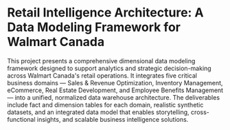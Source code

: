 # Retail Intelligence Architecture: A Data Modeling Framework for Walmart Canada
 This project presents a comprehensive dimensional data modeling framework designed to support analytics and strategic decision-making across Walmart Canada's retail operations. It integrates five critical business domains — Sales & Revenue Optimization, Inventory Management, eCommerce, Real Estate Development, and Employee Benefits Management — into a unified, normalized data warehouse architecture.  The deliverables include fact and dimension tables for each domain, realistic synthetic datasets, and an integrated data model that enables storytelling, cross-functional insights, and scalable business intelligence solutions.
